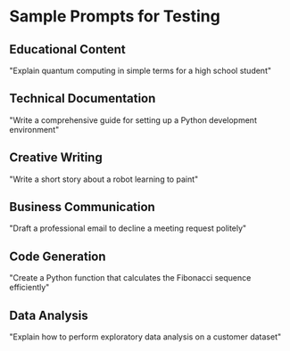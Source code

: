 # Sample Prompts for Testing

## Educational Content
"Explain quantum computing in simple terms for a high school student"

## Technical Documentation
"Write a comprehensive guide for setting up a Python development environment"

## Creative Writing
"Write a short story about a robot learning to paint"

## Business Communication
"Draft a professional email to decline a meeting request politely"

## Code Generation
"Create a Python function that calculates the Fibonacci sequence efficiently"

## Data Analysis
"Explain how to perform exploratory data analysis on a customer dataset"

